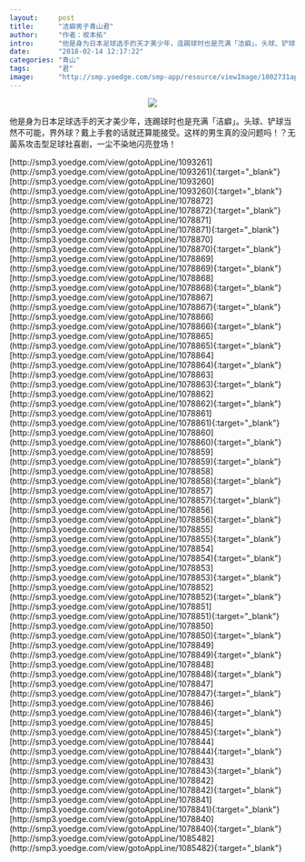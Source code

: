 ```yaml
---
layout:     post
title:      "洁癖男子青山君"
author:     "作者：坂本拓"
intro:      "他是身为日本足球选手的天才美少年，连踢球时也是充满「洁癖」。头球、铲球当然不可能，界外球？戴上手套的话就还算能接受。这样的男生真的没问题吗！？无菌系攻击型足球社喜剧，一尘不染地闪亮登场！"
date:       "2018-02-14 12:17:22"
categories: "青山"
tags:       "君"
image:      "http://smp.yoedge.com/smp-app/resource/viewImage/1002731appline.png"
---
```

<div style="text-align: center">
<p><img src="http://smp.yoedge.com/smp-app/resource/viewImage/1002731appline.png"/></p>
</div>
<p class="post-meta">
<span>他是身为日本足球选手的天才美少年，连踢球时也是充满「洁癖」。头球、铲球当然不可能，界外球？戴上手套的话就还算能接受。这样的男生真的没问题吗！？无菌系攻击型足球社喜剧，一尘不染地闪亮登场！</span>
</p>
[http://smp3.yoedge.com/view/gotoAppLine/1093261](http://smp3.yoedge.com/view/gotoAppLine/1093261){:target="_blank"}
[http://smp3.yoedge.com/view/gotoAppLine/1093260](http://smp3.yoedge.com/view/gotoAppLine/1093260){:target="_blank"}
[http://smp3.yoedge.com/view/gotoAppLine/1078872](http://smp3.yoedge.com/view/gotoAppLine/1078872){:target="_blank"}
[http://smp3.yoedge.com/view/gotoAppLine/1078871](http://smp3.yoedge.com/view/gotoAppLine/1078871){:target="_blank"}
[http://smp3.yoedge.com/view/gotoAppLine/1078870](http://smp3.yoedge.com/view/gotoAppLine/1078870){:target="_blank"}
[http://smp3.yoedge.com/view/gotoAppLine/1078869](http://smp3.yoedge.com/view/gotoAppLine/1078869){:target="_blank"}
[http://smp3.yoedge.com/view/gotoAppLine/1078868](http://smp3.yoedge.com/view/gotoAppLine/1078868){:target="_blank"}
[http://smp3.yoedge.com/view/gotoAppLine/1078867](http://smp3.yoedge.com/view/gotoAppLine/1078867){:target="_blank"}
[http://smp3.yoedge.com/view/gotoAppLine/1078866](http://smp3.yoedge.com/view/gotoAppLine/1078866){:target="_blank"}
[http://smp3.yoedge.com/view/gotoAppLine/1078865](http://smp3.yoedge.com/view/gotoAppLine/1078865){:target="_blank"}
[http://smp3.yoedge.com/view/gotoAppLine/1078864](http://smp3.yoedge.com/view/gotoAppLine/1078864){:target="_blank"}
[http://smp3.yoedge.com/view/gotoAppLine/1078863](http://smp3.yoedge.com/view/gotoAppLine/1078863){:target="_blank"}
[http://smp3.yoedge.com/view/gotoAppLine/1078862](http://smp3.yoedge.com/view/gotoAppLine/1078862){:target="_blank"}
[http://smp3.yoedge.com/view/gotoAppLine/1078861](http://smp3.yoedge.com/view/gotoAppLine/1078861){:target="_blank"}
[http://smp3.yoedge.com/view/gotoAppLine/1078860](http://smp3.yoedge.com/view/gotoAppLine/1078860){:target="_blank"}
[http://smp3.yoedge.com/view/gotoAppLine/1078859](http://smp3.yoedge.com/view/gotoAppLine/1078859){:target="_blank"}
[http://smp3.yoedge.com/view/gotoAppLine/1078858](http://smp3.yoedge.com/view/gotoAppLine/1078858){:target="_blank"}
[http://smp3.yoedge.com/view/gotoAppLine/1078857](http://smp3.yoedge.com/view/gotoAppLine/1078857){:target="_blank"}
[http://smp3.yoedge.com/view/gotoAppLine/1078856](http://smp3.yoedge.com/view/gotoAppLine/1078856){:target="_blank"}
[http://smp3.yoedge.com/view/gotoAppLine/1078855](http://smp3.yoedge.com/view/gotoAppLine/1078855){:target="_blank"}
[http://smp3.yoedge.com/view/gotoAppLine/1078854](http://smp3.yoedge.com/view/gotoAppLine/1078854){:target="_blank"}
[http://smp3.yoedge.com/view/gotoAppLine/1078853](http://smp3.yoedge.com/view/gotoAppLine/1078853){:target="_blank"}
[http://smp3.yoedge.com/view/gotoAppLine/1078852](http://smp3.yoedge.com/view/gotoAppLine/1078852){:target="_blank"}
[http://smp3.yoedge.com/view/gotoAppLine/1078851](http://smp3.yoedge.com/view/gotoAppLine/1078851){:target="_blank"}
[http://smp3.yoedge.com/view/gotoAppLine/1078850](http://smp3.yoedge.com/view/gotoAppLine/1078850){:target="_blank"}
[http://smp3.yoedge.com/view/gotoAppLine/1078849](http://smp3.yoedge.com/view/gotoAppLine/1078849){:target="_blank"}
[http://smp3.yoedge.com/view/gotoAppLine/1078848](http://smp3.yoedge.com/view/gotoAppLine/1078848){:target="_blank"}
[http://smp3.yoedge.com/view/gotoAppLine/1078847](http://smp3.yoedge.com/view/gotoAppLine/1078847){:target="_blank"}
[http://smp3.yoedge.com/view/gotoAppLine/1078846](http://smp3.yoedge.com/view/gotoAppLine/1078846){:target="_blank"}
[http://smp3.yoedge.com/view/gotoAppLine/1078845](http://smp3.yoedge.com/view/gotoAppLine/1078845){:target="_blank"}
[http://smp3.yoedge.com/view/gotoAppLine/1078844](http://smp3.yoedge.com/view/gotoAppLine/1078844){:target="_blank"}
[http://smp3.yoedge.com/view/gotoAppLine/1078843](http://smp3.yoedge.com/view/gotoAppLine/1078843){:target="_blank"}
[http://smp3.yoedge.com/view/gotoAppLine/1078842](http://smp3.yoedge.com/view/gotoAppLine/1078842){:target="_blank"}
[http://smp3.yoedge.com/view/gotoAppLine/1078841](http://smp3.yoedge.com/view/gotoAppLine/1078841){:target="_blank"}
[http://smp3.yoedge.com/view/gotoAppLine/1078840](http://smp3.yoedge.com/view/gotoAppLine/1078840){:target="_blank"}
[http://smp3.yoedge.com/view/gotoAppLine/1085482](http://smp3.yoedge.com/view/gotoAppLine/1085482){:target="_blank"}


